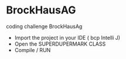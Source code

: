 # BrockHausAG
coding challenge BrockHausAg

* Import the project in your IDE ( bcp Intelli J)
* Open the SUPERDUPERMARK CLASS
* Compile / RUN 
